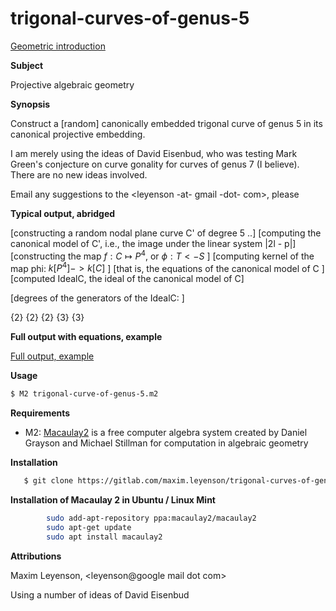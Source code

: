 # trigonal-curves-of-genus-5

   <!-- Required extensions: mdx_math(enable_dollar_delimiter=1)  -->

 [Geometric introduction](Geometric-introduction.md)

**Subject**

Projective algebraic geometry

**Synopsis**

Construct a [random] canonically embedded trigonal curve of genus 5 in
its canonical projective embedding.

I am merely using the ideas of David Eisenbud, who was testing Mark
Green's conjecture on curve gonality for curves of genus 7 (I
believe). There are no new ideas involved.  

Email any suggestions to the <leyenson -at- gmail -dot- com\>, please

**Typical output, abridged**

 [constructing a random nodal plane curve C' of degree 5 ..]
 [computing the canonical model of C', i.e., the image under the linear system |2l - p|]
 [constructing the map $`f: C \mapsto P^4`$, or $`\phi:  T <- S`$ ] 
 [computing kernel of the map phi: $`k[P^4] -> k[C]`$ ] 
 [that is, the equations of the canonical model of C ] 
 [computed IdealC, the ideal of the canonical model of C] 
 
 [degrees of the generators of the IdealC: ]

{2}
{2}
{2}
{3}
{3}

**Full output with equations, example**

 [Full output, example](output-example.txt)

**Usage**


```bash
$ M2 trigonal-curve-of-genus-5.m2
```

**Requirements**

   * M2:  [Macaulay2](https://en.wikipedia.org/wiki/Macaulay2) is a free computer algebra system created by Daniel Grayson 
and Michael Stillman for computation in algebraic geometry


**Installation**

```bash
   $ git clone https://gitlab.com/maxim.leyenson/trigonal-curves-of-genus-five
```

**Installation of Macaulay 2 in Ubuntu / Linux Mint**
```bash
        sudo add-apt-repository ppa:macaulay2/macaulay2
        sudo apt-get update
        sudo apt install macaulay2
```


**Attributions**

Maxim Leyenson, <leyenson@google mail dot com>

Using a number of ideas of David Eisenbud

